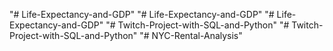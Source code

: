 "# Life-Expectancy-and-GDP" 
"# Life-Expectancy-and-GDP" 
"# Life-Expectancy-and-GDP" 
"# Twitch-Project-with-SQL-and-Python" 
"# Twitch-Project-with-SQL-and-Python" 
"# NYC-Rental-Analysis" 
